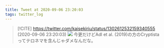 ```yaml
---
title: Tweet at 2020-09-06 23:20:03
tags: twitter_log
---
```


> [!CITE] https://twitter.com/kaisekiriu/status/1302612532159340555 (2020-09-06 23:20:03)
> ![](https://twitter.com/kaisekiriu/status/1302612532159340555)
> 今更だけどAdl et al. (2019)の方のCryptistaってテロネマを含んじゃダメなんだな。
